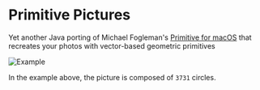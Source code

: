 # Primitive Pictures

Yet another Java porting of Michael Fogleman's [Primitive for macOS](https://primitive.lol/) that recreates your photos with vector-based geometric primitives

![Example](https://tonykwok.github.io/assets/images/primitive-java-swing.png)

In the example above, the picture is composed of ```3731``` circles.
